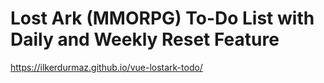 # Lost Ark (MMORPG) To-Do List with Daily and Weekly Reset Feature

https://ilkerdurmaz.github.io/vue-lostark-todo/

